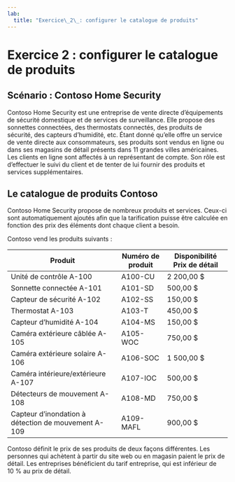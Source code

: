 ```yaml
---
lab:
  title: "Exercice\_2\_: configurer le catalogue de produits"
---
```


# Exercice 2 : configurer le catalogue de produits

## Scénario : Contoso Home Security 
Contoso Home Security est une entreprise de vente directe d’équipements de sécurité domestique et de services de surveillance. Elle propose des sonnettes connectées, des thermostats connectés, des produits de sécurité, des capteurs d’humidité, etc. Étant donné qu’elle offre un service de vente directe aux consommateurs, ses produits sont vendus en ligne ou dans ses magasins de détail présents dans 11 grandes villes américaines. Les clients en ligne sont affectés à un représentant de compte. Son rôle est d’effectuer le suivi du client et de tenter de lui fournir des produits et services supplémentaires. 

## Le catalogue de produits Contoso
Contoso Home Security propose de nombreux produits et services. Ceux-ci sont automatiquement ajoutés afin que la tarification puisse être calculée en fonction des prix des éléments dont chaque client a besoin.

Contoso vend les produits suivants :

| Produit                            | Numéro de produit | Disponibilité Prix de détail |
|------------------------------------|----------------|-------------------|
| Unité de contrôle A-100                 | A100-CU        | 2 200,00 \$         |
| Sonnette connectée A-101               | A101-SD        | 500,00 \$          |
| Capteur de sécurité A-102              | A102-SS        | 150,00 \$          |
| Thermostat A-103                   | A103-T         | 450,00 \$          |
| Capteur d’humidité A-104              | A104-MS        | 150,00 \$          |
| Caméra extérieure câblée A-105         | A105-WOC       | 750,00 \$          |
| Caméra extérieure solaire A-106         | A106-SOC       | 1 500,00 \$         |
| Caméra intérieure/extérieure A-107        | A107-IOC       | 500,00 \$          |
| Détecteurs de mouvement A-108             | A108-MD        | 750,00 \$          |
| Capteur d’inondation à détection de mouvement A-109 | A109-MAFL      | 900,00 \$          |

Contoso définit le prix de ses produits de deux façons différentes. Les personnes qui achètent à partir du site web ou en magasin paient le prix de détail. Les entreprises bénéficient du tarif entreprise, qui est inférieur de 10 % au prix de détail.

